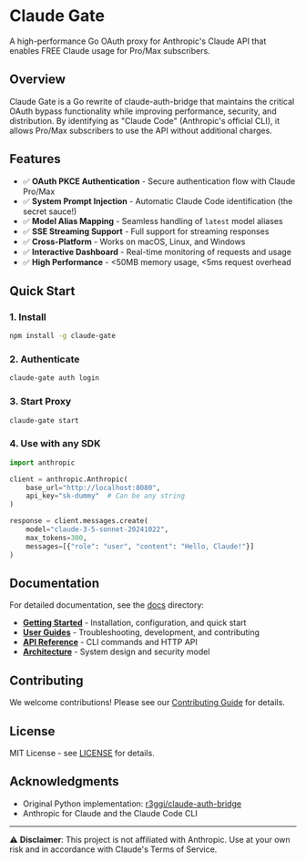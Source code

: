 # Claude Gate

A high-performance Go OAuth proxy for Anthropic's Claude API that enables FREE Claude usage for Pro/Max subscribers.

## Overview

Claude Gate is a Go rewrite of claude-auth-bridge that maintains the critical OAuth bypass functionality while improving performance, security, and distribution. By identifying as "Claude Code" (Anthropic's official CLI), it allows Pro/Max subscribers to use the API without additional charges.

## Features

- ✅ **OAuth PKCE Authentication** - Secure authentication flow with Claude Pro/Max
- ✅ **System Prompt Injection** - Automatic Claude Code identification (the secret sauce!)
- ✅ **Model Alias Mapping** - Seamless handling of `latest` model aliases
- ✅ **SSE Streaming Support** - Full support for streaming responses
- ✅ **Cross-Platform** - Works on macOS, Linux, and Windows
- ✅ **Interactive Dashboard** - Real-time monitoring of requests and usage
- ✅ **High Performance** - <50MB memory usage, <5ms request overhead

## Quick Start

### 1. Install

```bash
npm install -g claude-gate
```

### 2. Authenticate

```bash
claude-gate auth login
```

### 3. Start Proxy

```bash
claude-gate start
```

### 4. Use with any SDK

```python
import anthropic

client = anthropic.Anthropic(
    base_url="http://localhost:8080",
    api_key="sk-dummy"  # Can be any string
)

response = client.messages.create(
    model="claude-3-5-sonnet-20241022",
    max_tokens=300,
    messages=[{"role": "user", "content": "Hello, Claude!"}]
)
```

## Documentation

For detailed documentation, see the [docs](./docs) directory:

- **[Getting Started](./docs/getting-started/)** - Installation, configuration, and quick start
- **[User Guides](./docs/guides/)** - Troubleshooting, development, and contributing
- **[API Reference](./docs/reference/)** - CLI commands and HTTP API
- **[Architecture](./docs/architecture/)** - System design and security model

## Contributing

We welcome contributions! Please see our [Contributing Guide](./docs/guides/contributing.md) for details.

## License

MIT License - see [LICENSE](./LICENSE) for details.

## Acknowledgments

- Original Python implementation: [r3ggi/claude-auth-bridge](https://github.com/r3ggi/claude-auth-bridge)
- Anthropic for Claude and the Claude Code CLI

---

⚠️ **Disclaimer**: This project is not affiliated with Anthropic. Use at your own risk and in accordance with Claude's Terms of Service.